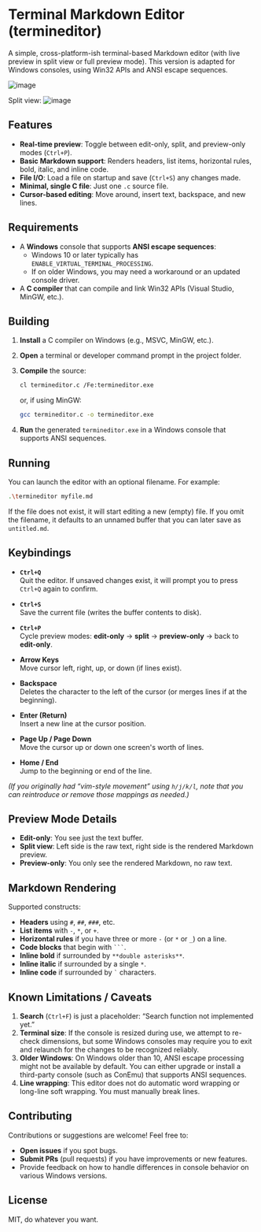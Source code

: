 # Terminal Markdown Editor (termineditor)

A simple, cross-platform-ish terminal-based Markdown editor (with live preview in split view or full preview mode). This version is adapted for Windows consoles, using Win32 APIs and ANSI escape sequences.

![image](https://github.com/user-attachments/assets/73783b8e-33cc-461e-8e07-118348ad3587)

Split view:
![image](https://github.com/user-attachments/assets/c60da031-e92c-428b-831a-2a3db003ce81)

## Features

- **Real-time preview**: Toggle between edit-only, split, and preview-only modes (`Ctrl+P`).
- **Basic Markdown support**: Renders headers, list items, horizontal rules, bold, italic, and inline code.
- **File I/O**: Load a file on startup and save (`Ctrl+S`) any changes made.
- **Minimal, single C file**: Just one `.c` source file.
- **Cursor-based editing**: Move around, insert text, backspace, and new lines.

## Requirements

- A **Windows** console that supports **ANSI escape sequences**:
  - Windows 10 or later typically has `ENABLE_VIRTUAL_TERMINAL_PROCESSING`.
  - If on older Windows, you may need a workaround or an updated console driver.
- A **C compiler** that can compile and link Win32 APIs (Visual Studio, MinGW, etc.).

## Building

1. **Install** a C compiler on Windows (e.g., MSVC, MinGW, etc.).
2. **Open** a terminal or developer command prompt in the project folder.
3. **Compile** the source:

   ```bash
   cl termineditor.c /Fe:termineditor.exe
   ```
   or, if using MinGW:
   ```bash
   gcc termineditor.c -o termineditor.exe
   ```

4. **Run** the generated `termineditor.exe` in a Windows console that supports ANSI sequences.

## Running

You can launch the editor with an optional filename. For example:

```bash
.\termineditor myfile.md
```

If the file does not exist, it will start editing a new (empty) file. If you omit the filename, it defaults to an unnamed buffer that you can later save as `untitled.md`.

## Keybindings

- **`Ctrl+Q`**  
  Quit the editor. If unsaved changes exist, it will prompt you to press `Ctrl+Q` again to confirm.
  
- **`Ctrl+S`**  
  Save the current file (writes the buffer contents to disk).

- **`Ctrl+P`**  
  Cycle preview modes: **edit-only** → **split** → **preview-only** → back to **edit-only**.

- **Arrow Keys**  
  Move cursor left, right, up, or down (if lines exist).

- **Backspace**  
  Deletes the character to the left of the cursor (or merges lines if at the beginning).

- **Enter (Return)**  
  Insert a new line at the cursor position.

- **Page Up / Page Down**  
  Move the cursor up or down one screen's worth of lines.

- **Home / End**  
  Jump to the beginning or end of the line.

*(If you originally had “vim-style movement” using `h/j/k/l`, note that you can reintroduce or remove those mappings as needed.)*

## Preview Mode Details

- **Edit-only**: You see just the text buffer.  
- **Split view**: Left side is the raw text, right side is the rendered Markdown preview.  
- **Preview-only**: You only see the rendered Markdown, no raw text.

## Markdown Rendering

Supported constructs:
- **Headers** using `#`, `##`, `###`, etc.
- **List items** with `-`, `*`, or `+`.
- **Horizontal rules** if you have three or more `-` (or `*` or `_`) on a line.
- **Code blocks** that begin with ````` ``` `````.
- **Inline bold** if surrounded by `**double asterisks**`.
- **Inline italic** if surrounded by a single `*`.
- **Inline code** if surrounded by `` ` `` characters.

## Known Limitations / Caveats

1. **Search** (`Ctrl+F`) is just a placeholder: “Search function not implemented yet.”
2. **Terminal size**: If the console is resized during use, we attempt to re-check dimensions, but some Windows consoles may require you to exit and relaunch for the changes to be recognized reliably.
3. **Older Windows**: On Windows older than 10, ANSI escape processing might not be available by default. You can either upgrade or install a third-party console (such as ConEmu) that supports ANSI sequences.
4. **Line wrapping**: This editor does not do automatic word wrapping or long-line soft wrapping. You must manually break lines.

## Contributing

Contributions or suggestions are welcome! Feel free to:

- **Open issues** if you spot bugs.
- **Submit PRs** (pull requests) if you have improvements or new features.
- Provide feedback on how to handle differences in console behavior on various Windows versions.

## License

MIT, do whatever you want.
